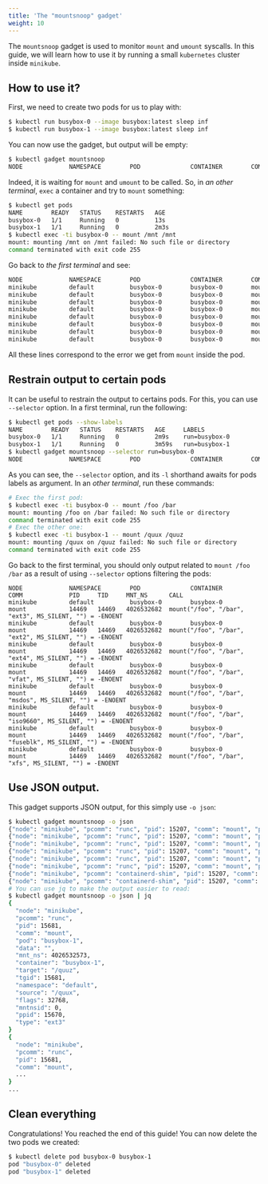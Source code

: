 ```yaml
---
title: 'The "mountsnoop" gadget'
weight: 10
---
```


The `mountsnoop` gadget is used to monitor `mount` and `umount` syscalls.
In this guide, we will learn how to use it by running a small `kubernetes` cluster inside `minikube`.

## How to use it?

First, we need to create two pods for us to play with:
```bash
$ kubectl run busybox-0 --image busybox:latest sleep inf
$ kubectl run busybox-1 --image busybox:latest sleep inf
```

You can now use the gadget, but output will be empty:
```bash
$ kubectl gadget mountsnoop
NODE             NAMESPACE        POD              CONTAINER        COMM             PID     TID     MNT_NS      CALL
```

Indeed, it is waiting for `mount` and `umount` to be called.
So, in *an other terminal*, `exec` a container and try to `mount` something:
```bash
$ kubectl get pods
NAME        READY   STATUS    RESTARTS   AGE
busybox-0   1/1     Running   0          13s
busybox-1   1/1     Running   0          2m3s
$ kubectl exec -ti busybox-0 -- mount /mnt /mnt
mount: mounting /mnt on /mnt failed: No such file or directory
command terminated with exit code 255
```

Go back to *the first terminal* and see:
```bash
NODE             NAMESPACE        POD              CONTAINER        COMM             PID     TID     MNT_NS      CALL
minikube         default          busybox-0        busybox-0        mount            12841   12841   4026532682  mount("/mnt", "/mnt", "ext3", MS_SILENT, "") = -ENOENT
minikube         default          busybox-0        busybox-0        mount            12841   12841   4026532682  mount("/mnt", "/mnt", "ext2", MS_SILENT, "") = -ENOENT
minikube         default          busybox-0        busybox-0        mount            12841   12841   4026532682  mount("/mnt", "/mnt", "ext4", MS_SILENT, "") = -ENOENT
minikube         default          busybox-0        busybox-0        mount            12841   12841   4026532682  mount("/mnt", "/mnt", "vfat", MS_SILENT, "") = -ENOENT
minikube         default          busybox-0        busybox-0        mount            12841   12841   4026532682  mount("/mnt", "/mnt", "msdos", MS_SILENT, "") = -ENOENT
minikube         default          busybox-0        busybox-0        mount            12841   12841   4026532682  mount("/mnt", "/mnt", "iso9660", MS_SILENT, "") = -ENOENT
minikube         default          busybox-0        busybox-0        mount            12841   12841   4026532682  mount("/mnt", "/mnt", "fuseblk", MS_SILENT, "") = -ENOENT
minikube         default          busybox-0        busybox-0        mount            12841   12841   4026532682  mount("/mnt", "/mnt", "xfs", MS_SILENT, "") = -ENOENT
```

All these lines correspond to the error we get from `mount` inside the pod.

## Restrain output to certain pods

It can be useful to restrain the output to certains pods.
For this, you can use `--selector` option.
In a first terminal, run the following:
```bash
$ kubectl get pods --show-labels
NAME        READY   STATUS    RESTARTS   AGE     LABELS
busybox-0   1/1     Running   0          2m9s    run=busybox-0
busybox-1   1/1     Running   0          3m59s   run=busybox-1
$ kubectl gadget mountsnoop --selector run=busybox-0
NODE             NAMESPACE        POD              CONTAINER        COMM             PID     TID     MNT_NS      CALL
```

As you can see, the `--selector` option, and its `-l` shorthand awaits for pods labels as argument.
In an *other terminal*, run these commands:
```bash
# Exec the first pod:
$ kubectl exec -ti busybox-0 -- mount /foo /bar
mount: mounting /foo on /bar failed: No such file or directory
command terminated with exit code 255
# Exec the other one:
$ kubectl exec -ti busybox-1 -- mount /quux /quuz
mount: mounting /quux on /quuz failed: No such file or directory
command terminated with exit code 255
```

Go back to the first terminal, you should only output related to `mount /foo /bar` as a result of using `--selector` options filtering the pods:
```
NODE             NAMESPACE        POD              CONTAINER        COMM             PID     TID     MNT_NS      CALL
minikube         default          busybox-0        busybox-0        mount            14469   14469   4026532682  mount("/foo", "/bar", "ext3", MS_SILENT, "") = -ENOENT
minikube         default          busybox-0        busybox-0        mount            14469   14469   4026532682  mount("/foo", "/bar", "ext2", MS_SILENT, "") = -ENOENT
minikube         default          busybox-0        busybox-0        mount            14469   14469   4026532682  mount("/foo", "/bar", "ext4", MS_SILENT, "") = -ENOENT
minikube         default          busybox-0        busybox-0        mount            14469   14469   4026532682  mount("/foo", "/bar", "vfat", MS_SILENT, "") = -ENOENT
minikube         default          busybox-0        busybox-0        mount            14469   14469   4026532682  mount("/foo", "/bar", "msdos", MS_SILENT, "") = -ENOENT
minikube         default          busybox-0        busybox-0        mount            14469   14469   4026532682  mount("/foo", "/bar", "iso9660", MS_SILENT, "") = -ENOENT
minikube         default          busybox-0        busybox-0        mount            14469   14469   4026532682  mount("/foo", "/bar", "fuseblk", MS_SILENT, "") = -ENOENT
minikube         default          busybox-0        busybox-0        mount            14469   14469   4026532682  mount("/foo", "/bar", "xfs", MS_SILENT, "") = -ENOENT
```

## Use JSON output.

This gadget supports JSON output, for this simply use `-o json`:
```bash
$ kubectl gadget mountsnoop -o json
{"node": "minikube", "pcomm": "runc", "pid": 15207, "comm": "mount", "pod": "busybox-1", "data": "", "mnt_ns": 4026532573, "container": "busybox-1", "target": "/quuz", "tgid": 15207, "namespace": "default", "source": "/quux", "flags": 32768, "mntnsid": 0, "ppid": 15197, "type": "ext3"}
{"node": "minikube", "pcomm": "runc", "pid": 15207, "comm": "mount", "pod": "busybox-1", "data": "", "mnt_ns": 4026532573, "container": "busybox-1", "target": "/quuz", "tgid": 15207, "namespace": "default", "source": "/quux", "flags": 32768, "mntnsid": 0, "ppid": 15197, "type": "ext2"}
{"node": "minikube", "pcomm": "runc", "pid": 15207, "comm": "mount", "pod": "busybox-1", "data": "", "mnt_ns": 4026532573, "container": "busybox-1", "target": "/quuz", "tgid": 15207, "namespace": "default", "source": "/quux", "flags": 32768, "mntnsid": 0, "ppid": 15197, "type": "ext4"}
{"node": "minikube", "pcomm": "runc", "pid": 15207, "comm": "mount", "pod": "busybox-1", "data": "", "mnt_ns": 4026532573, "container": "busybox-1", "target": "/quuz", "tgid": 15207, "namespace": "default", "source": "/quux", "flags": 32768, "mntnsid": 0, "ppid": 15197, "type": "vfat"}
{"node": "minikube", "pcomm": "runc", "pid": 15207, "comm": "mount", "pod": "busybox-1", "data": "", "mnt_ns": 4026532573, "container": "busybox-1", "target": "/quuz", "tgid": 15207, "namespace": "default", "source": "/quux", "flags": 32768, "mntnsid": 0, "ppid": 15197, "type": "msdos"}
{"node": "minikube", "pcomm": "runc", "pid": 15207, "comm": "mount", "pod": "busybox-1", "data": "", "mnt_ns": 4026532573, "container": "busybox-1", "target": "/quuz", "tgid": 15207, "namespace": "default", "source": "/quux", "flags": 32768, "mntnsid": 0, "ppid": 15197, "type": "iso9660"}
{"node": "minikube", "pcomm": "containerd-shim", "pid": 15207, "comm": "mount", "pod": "busybox-1", "data": "", "mnt_ns": 4026532573, "container": "busybox-1", "target": "/quuz", "tgid": 15207, "namespace": "default", "source": "/quux", "flags": 32768, "mntnsid": 0, "ppid": 11312, "type": "fuseblk"}
{"node": "minikube", "pcomm": "containerd-shim", "pid": 15207, "comm": "mount", "pod": "busybox-1", "data": "", "mnt_ns": 4026532573, "container": "busybox-1", "target": "/quuz", "tgid": 15207, "namespace": "default", "source": "/quux", "flags": 32768, "mntnsid": 0, "ppid": 11312, "type": "xfs"}
# You can use jq to make the output easier to read:
$ kubectl gadget mountsnoop -o json | jq
{
  "node": "minikube",
  "pcomm": "runc",
  "pid": 15681,
  "comm": "mount",
  "pod": "busybox-1",
  "data": "",
  "mnt_ns": 4026532573,
  "container": "busybox-1",
  "target": "/quuz",
  "tgid": 15681,
  "namespace": "default",
  "source": "/quux",
  "flags": 32768,
  "mntnsid": 0,
  "ppid": 15670,
  "type": "ext3"
}
{
  "node": "minikube",
  "pcomm": "runc",
  "pid": 15681,
  "comm": "mount",
  ...
}
...
```

## Clean everything

Congratulations! You reached the end of this guide!
You can now delete the two pods we created:
```bash
$ kubectl delete pod busybox-0 busybox-1
pod "busybox-0" deleted
pod "busybox-1" deleted
```
